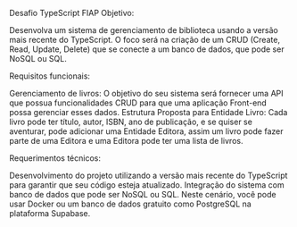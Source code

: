 Desafio TypeScript FIAP
Objetivo:

Desenvolva um sistema de gerenciamento de biblioteca usando a versão mais recente do TypeScript. O foco será na criação de um CRUD (Create, Read, Update, Delete) que se conecte a um banco de dados, que pode ser NoSQL ou SQL.

Requisitos funcionais:

Gerenciamento de livros: O objetivo do seu sistema será fornecer uma API que possua funcionalidades CRUD para que uma aplicação Front-end possa gerenciar esses dados. Estrutura Proposta para Entidade Livro: Cada livro pode ter título, autor, ISBN, ano de publicação, e se quiser se aventurar, pode adicionar uma Entidade Editora, assim um livro pode fazer parte de uma Editora e uma Editora pode ter uma lista de livros.

Requerimentos técnicos:

Desenvolvimento do projeto utilizando a versão mais recente do TypeScript para garantir que seu código esteja atualizado. Integração do sistema com banco de dados que pode ser NoSQL ou SQL. Neste cenário, você pode usar Docker ou um banco de dados gratuito como PostgreSQL na plataforma Supabase.
